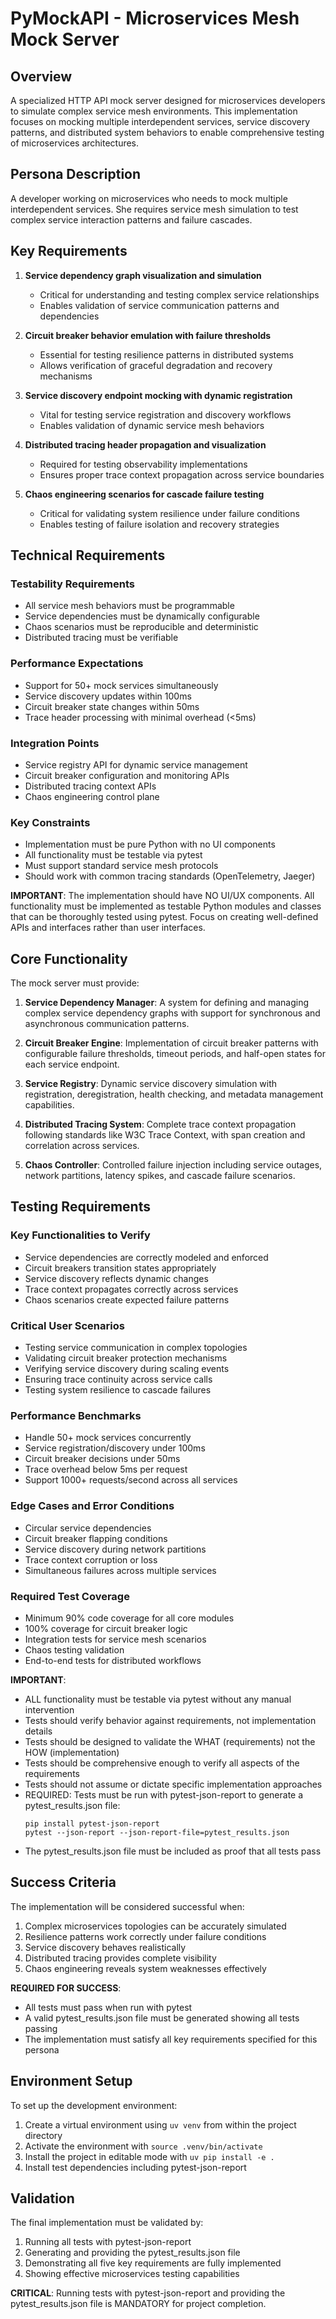 # PyMockAPI - Microservices Mesh Mock Server

## Overview
A specialized HTTP API mock server designed for microservices developers to simulate complex service mesh environments. This implementation focuses on mocking multiple interdependent services, service discovery patterns, and distributed system behaviors to enable comprehensive testing of microservices architectures.

## Persona Description
A developer working on microservices who needs to mock multiple interdependent services. She requires service mesh simulation to test complex service interaction patterns and failure cascades.

## Key Requirements

1. **Service dependency graph visualization and simulation**
   - Critical for understanding and testing complex service relationships
   - Enables validation of service communication patterns and dependencies

2. **Circuit breaker behavior emulation with failure thresholds**
   - Essential for testing resilience patterns in distributed systems
   - Allows verification of graceful degradation and recovery mechanisms

3. **Service discovery endpoint mocking with dynamic registration**
   - Vital for testing service registration and discovery workflows
   - Enables validation of dynamic service mesh behaviors

4. **Distributed tracing header propagation and visualization**
   - Required for testing observability implementations
   - Ensures proper trace context propagation across service boundaries

5. **Chaos engineering scenarios for cascade failure testing**
   - Critical for validating system resilience under failure conditions
   - Enables testing of failure isolation and recovery strategies

## Technical Requirements

### Testability Requirements
- All service mesh behaviors must be programmable
- Service dependencies must be dynamically configurable
- Chaos scenarios must be reproducible and deterministic
- Distributed tracing must be verifiable

### Performance Expectations
- Support for 50+ mock services simultaneously
- Service discovery updates within 100ms
- Circuit breaker state changes within 50ms
- Trace header processing with minimal overhead (<5ms)

### Integration Points
- Service registry API for dynamic service management
- Circuit breaker configuration and monitoring APIs
- Distributed tracing context APIs
- Chaos engineering control plane

### Key Constraints
- Implementation must be pure Python with no UI components
- All functionality must be testable via pytest
- Must support standard service mesh protocols
- Should work with common tracing standards (OpenTelemetry, Jaeger)

**IMPORTANT**: The implementation should have NO UI/UX components. All functionality must be implemented as testable Python modules and classes that can be thoroughly tested using pytest. Focus on creating well-defined APIs and interfaces rather than user interfaces.

## Core Functionality

The mock server must provide:

1. **Service Dependency Manager**: A system for defining and managing complex service dependency graphs with support for synchronous and asynchronous communication patterns.

2. **Circuit Breaker Engine**: Implementation of circuit breaker patterns with configurable failure thresholds, timeout periods, and half-open states for each service endpoint.

3. **Service Registry**: Dynamic service discovery simulation with registration, deregistration, health checking, and metadata management capabilities.

4. **Distributed Tracing System**: Complete trace context propagation following standards like W3C Trace Context, with span creation and correlation across services.

5. **Chaos Controller**: Controlled failure injection including service outages, network partitions, latency spikes, and cascade failure scenarios.

## Testing Requirements

### Key Functionalities to Verify
- Service dependencies are correctly modeled and enforced
- Circuit breakers transition states appropriately
- Service discovery reflects dynamic changes
- Trace context propagates correctly across services
- Chaos scenarios create expected failure patterns

### Critical User Scenarios
- Testing service communication in complex topologies
- Validating circuit breaker protection mechanisms
- Verifying service discovery during scaling events
- Ensuring trace continuity across service calls
- Testing system resilience to cascade failures

### Performance Benchmarks
- Handle 50+ mock services concurrently
- Service registration/discovery under 100ms
- Circuit breaker decisions under 50ms
- Trace overhead below 5ms per request
- Support 1000+ requests/second across all services

### Edge Cases and Error Conditions
- Circular service dependencies
- Circuit breaker flapping conditions
- Service discovery during network partitions
- Trace context corruption or loss
- Simultaneous failures across multiple services

### Required Test Coverage
- Minimum 90% code coverage for all core modules
- 100% coverage for circuit breaker logic
- Integration tests for service mesh scenarios
- Chaos testing validation
- End-to-end tests for distributed workflows

**IMPORTANT**:
- ALL functionality must be testable via pytest without any manual intervention
- Tests should verify behavior against requirements, not implementation details
- Tests should be designed to validate the WHAT (requirements) not the HOW (implementation)
- Tests should be comprehensive enough to verify all aspects of the requirements
- Tests should not assume or dictate specific implementation approaches
- REQUIRED: Tests must be run with pytest-json-report to generate a pytest_results.json file:
  ```
  pip install pytest-json-report
  pytest --json-report --json-report-file=pytest_results.json
  ```
- The pytest_results.json file must be included as proof that all tests pass

## Success Criteria

The implementation will be considered successful when:

1. Complex microservices topologies can be accurately simulated
2. Resilience patterns work correctly under failure conditions
3. Service discovery behaves realistically
4. Distributed tracing provides complete visibility
5. Chaos engineering reveals system weaknesses effectively

**REQUIRED FOR SUCCESS**:
- All tests must pass when run with pytest
- A valid pytest_results.json file must be generated showing all tests passing
- The implementation must satisfy all key requirements specified for this persona

## Environment Setup

To set up the development environment:
1. Create a virtual environment using `uv venv` from within the project directory
2. Activate the environment with `source .venv/bin/activate`
3. Install the project in editable mode with `uv pip install -e .`
4. Install test dependencies including pytest-json-report

## Validation

The final implementation must be validated by:
1. Running all tests with pytest-json-report
2. Generating and providing the pytest_results.json file
3. Demonstrating all five key requirements are fully implemented
4. Showing effective microservices testing capabilities

**CRITICAL**: Running tests with pytest-json-report and providing the pytest_results.json file is MANDATORY for project completion.